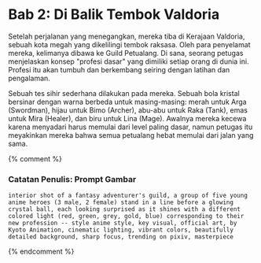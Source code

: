 # Bab 2: Di Balik Tembok Valdoria

Setelah perjalanan yang menegangkan, mereka tiba di Kerajaan Valdoria, sebuah kota megah yang dikelilingi tembok raksasa. Oleh para penyelamat mereka, kelimanya dibawa ke Guild Petualang. Di sana, seorang petugas menjelaskan konsep "profesi dasar" yang dimiliki setiap orang di dunia ini. Profesi itu akan tumbuh dan berkembang seiring dengan latihan dan pengalaman.

Sebuah tes sihir sederhana dilakukan pada mereka. Sebuah bola kristal bersinar dengan warna berbeda untuk masing-masing: merah untuk Arga (Swordman), hijau untuk Bimo (Archer), abu-abu untuk Raka (Tank), emas untuk Mira (Healer), dan biru untuk Lina (Mage). Awalnya mereka kecewa karena menyadari harus memulai dari level paling dasar, namun petugas itu meyakinkan mereka bahwa semua petualang hebat memulai dari jalan yang sama.

{% comment %}
### Catatan Penulis: Prompt Gambar
```
interior shot of a fantasy adventurer's guild, a group of five young anime heroes (3 male, 2 female) stand in a line before a glowing crystal ball, each looking surprised as it shines with a different colored light (red, green, grey, gold, blue) corresponding to their new profession -- style anime style, key visual, official art, by Kyoto Animation, cinematic lighting, vibrant colors, beautifully detailed background, sharp focus, trending on pixiv, masterpiece
```
{% endcomment %}